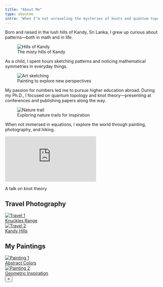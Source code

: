 ```yaml
---
title: "About Me"
type: aboutme
intro: "When I’m not unraveling the mysteries of knots and quantum topology, you can usually find me with a paintbrush in hand, exploring the colors of the world, or wandering through nature trails, camera in tow."
---
```


<p>Born and raised in the lush hills of Kandy, Sri Lanka, I grew up curious about patterns—both in math and in life.</p>

<figure class="story-img">
  <img src="/uploads/kandy.png" alt="Hills of Kandy">
  <figcaption>The misty hills of Kandy</figcaption>
</figure>

<p>As a child, I spent hours sketching patterns and noticing mathematical symmetries in everyday things.</p>

<figure class="story-img">
  <img src="/uploads/art1.jpeg" alt="Art sketching">
  <figcaption>Painting to explore new perspectives</figcaption>
</figure>

<p>My passion for numbers led me to pursue higher education abroad. During my Ph.D., I focused on quantum topology and knot theory—presenting at conferences and publishing papers along the way.</p>

<figure class="story-img">
  <img src="/uploads/hike1.jpeg" alt="Nature trail">
  <figcaption>Exploring nature trails for inspiration</figcaption>
</figure>

<p>When not immersed in equations, I explore the world through painting, photography, and hiking.</p>

<div class="clear-both"></div>

<!-- YouTube video -->
<div class="video-container my-6">
  <iframe src="https://www.youtube.com/embed/YOUR_VIDEO_ID" frameborder="0" allowfullscreen></iframe>
</div>
<p class="video-caption text-center text-gray-600 mb-6">A talk on knot theory</p>

<!-- Gallery: Travel -->
<section class="gallery-section mb-6">
  <h2>Travel Photography</h2>
  <div class="gallery-grid">
    <a class="gallery-link" href="/uploads/hike1.jpeg" data-caption="Knuckles Range">
      <img src="/uploads/hike1.jpeg" alt="Travel 1">
      <div class="thumb-caption">Knuckles Range</div>
    </a>
    <a class="gallery-link" href="/uploads/kandy.png" data-caption="Kandy Hills">
      <img src="/uploads/kandy.png" alt="Travel 2">
      <div class="thumb-caption">Kandy Hills</div>
    </a>
  </div>
</section>

<!-- Gallery: Paintings -->
<section class="gallery-section mb-6">
  <h2>My Paintings</h2>
  <div class="gallery-grid">
    <a class="gallery-link" href="/uploads/art1.jpeg" data-caption="Abstract Colors">
      <img src="/uploads/art1.jpeg" alt="Painting 1">
      <div class="thumb-caption">Abstract Colors</div>
    </a>
    <a class="gallery-link" href="/uploads/art1.jpeg" data-caption="Geometric Inspiration">
      <img src="/uploads/art1.jpeg" alt="Painting 2">
      <div class="thumb-caption">Geometric Inspiration</div>
    </a>
  </div>
</section>

<!-- Lightbox script -->
<div id="lightbox" class="lightbox hidden">
  <button id="lb-close" class="lb-close" aria-label="Close">×</button>
  <img id="lb-img" src="" alt="">
  <p id="lb-caption" class="lb-caption"></p>
</div>

<script>
(function(){
  const links = document.querySelectorAll('.gallery-link');
  const lb = document.getElementById('lightbox');
  const lbImg = document.getElementById('lb-img');
  const lbCaption = document.getElementById('lb-caption');
  const lbClose = document.getElementById('lb-close');

  function openLB(href, caption){
    lbImg.src = href;
    lbCaption.textContent = caption;
    lb.classList.remove('hidden');
    document.body.style.overflow = 'hidden';
  }
  function closeLB(){
    lb.classList.add('hidden');
    lbImg.src = '';
    lbCaption.textContent = '';
    document.bo












